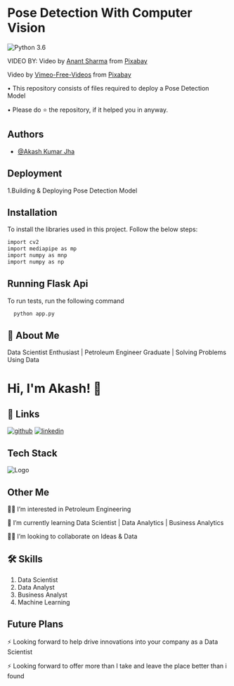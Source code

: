# **Pose Detection With Computer Vision**

![Python 3.6](https://img.shields.io/badge/Python-3.6-brightgreen.svg)

VIDEO BY: Video by <a href="https://pixabay.com/users/anant_762-6925006/?utm_source=link-attribution&amp;utm_medium=referral&amp;utm_campaign=video&amp;utm_content=57954">Anant Sharma</a> from <a href="https://pixabay.com//?utm_source=link-attribution&amp;utm_medium=referral&amp;utm_campaign=video&amp;utm_content=57954">Pixabay</a>

Video by <a href="https://pixabay.com/users/vimeo-free-videos-1283884/?utm_source=link-attribution&amp;utm_medium=referral&amp;utm_campaign=video&amp;utm_content=445">Vimeo-Free-Videos</a> from <a href="https://pixabay.com//?utm_source=link-attribution&amp;utm_medium=referral&amp;utm_campaign=video&amp;utm_content=445">Pixabay</a>

• This repository consists of files required to deploy a Pose Detection Model

• Please do ⭐ the repository, if it helped you in anyway.


## Authors

- [@Akash Kumar Jha](https://github.com/Akash1070)


## Deployment
  1.Building & Deploying Pose Detection Model
  
## Installation

To install the libraries used in this project. Follow the 
below steps:

```bash
import cv2
import mediapipe as mp
import numpy as mnp
import numpy as np

```
    
## Running Flask Api

To run tests, run the following command

```bash
  python app.py
```

## 🚀 About Me

Data Scientist Enthusiast | Petroleum Engineer Graduate | Solving Problems Using Data 


# Hi, I'm Akash! 👋


## 🔗 Links
[![github](https://img.shields.io/badge/github-000?style=for-the-badge&logo=ko-fi&logoColor=white)](https://github.com/Akash1070)
[![linkedin](https://img.shields.io/badge/linkedin-0A66C2?style=for-the-badge&logo=linkedin&logoColor=white)](https://www.linkedin.com/in/akashkumar107/)

## Tech Stack





![Logo](https://businesstoys.in/assets/programs/full-stack-data-science-professional-program/tools.png)
## Other Me
👩‍💻 I’m interested in Petroleum Engineering

🧠 I’m currently learning Data Scientist | Data Analytics | Business Analytics

👯‍♀️ I’m looking to collaborate on Ideas & Data




## 🛠 Skills
1. Data Scientist
2. Data Analyst
3. Business Analyst
4. Machine Learning 


## Future Plans 

⚡️ Looking forward to help drive innovations into your company as a Data Scientist

⚡️ Looking forward to offer more than I take and leave the place better than i found
